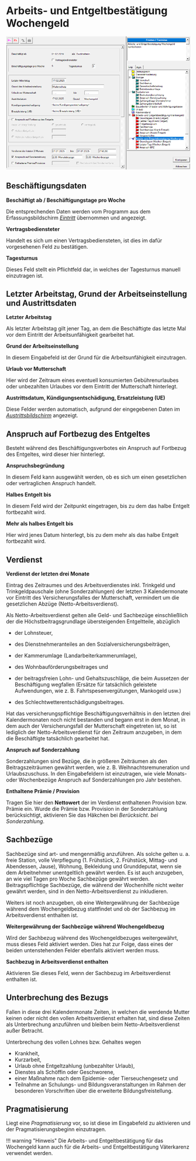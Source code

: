 # Arbeits- und Entgeltbestätigung Wochengeld

![Image](<img/image136.png>)

## Beschäftigungsdaten

**Beschäftigt ab / Beschäftigungstage pro Woche**

Die entsprechenden Daten werden vom Programm aus dem Erfassungsbildschirm [*Eintritt*](../Abrechnungsbildschirme/Eintritt.md) übernommen und angezeigt.

**Vertragsbediensteter**

Handelt es sich um einen Vertragsbediensteten, ist dies im dafür vorgesehenen Feld zu bestätigen.

**Tagesturnus**

Dieses Feld stellt ein Pflichtfeld dar, in welches der Tagesturnus manuell einzutragen ist.

## Letzter Arbeitstag, Grund der Arbeitseinstellung und Austrittsdaten

**Letzter Arbeitstag**

Als letzter Arbeitstag gilt jener Tag, an dem die Beschäftigte das letzte Mal vor dem Eintritt der Arbeitsunfähigkeit gearbeitet hat.

**Grund der Arbeitseinstellung**

In diesem Eingabefeld ist der Grund für die Arbeitsunfähigkeit einzutragen.

**Urlaub vor Mutterschaft**

Hier wird der Zeitraum eines eventuell konsumierten Gebührenurlaubes oder unbezahlten Urlaubes vor dem Eintritt der Mutterschaft hinterlegt.

**Austrittsdatum, Kündigungsentschädigung, Ersatzleistung (UE)**

Diese Felder werden automatisch, aufgrund der eingegebenen Daten im [*Austrittsbildschirm*](../Abrechnungsbildschirme/Austritt.md) angezeigt.

## Anspruch auf Fortbezug des Entgeltes

Besteht während des Beschäftigungsverbotes ein Anspruch auf Fortbezug des Entgeltes, wird dieser hier hinterlegt.

**Anspruchsbegründung**

In diesem Feld kann ausgewählt werden, ob es sich um einen gesetzlichen oder vertraglichen Anspruch handelt.

**Halbes Entgelt bis**

In diesem Feld wird der Zeitpunkt eingetragen, bis zu dem das halbe Entgelt fortbezahlt wird.

**Mehr als halbes Entgelt bis**

Hier wird jenes Datum hinterlegt, bis zu dem mehr als das halbe Entgelt fortbezahlt wird.

## Verdienst

**Verdienst der letzten drei Monate**

Eintrag des Zeitraumes und des Arbeitsverdienstes inkl. Trinkgeld und Trinkgeldpauschale (ohne Sonderzahlungen) der letzten 3 Kalendermonate vor Eintritt des Versicherungsfalles der Mutterschaft, vermindert um die gesetzlichen Abzüge (Netto-Arbeitsverdienst).

Als Netto-Arbeitsverdienst gelten alle Geld- und Sachbezüge einschließlich der die Höchstbeitragsgrundlage übersteigenden Entgeltteile, abzüglich

- der Lohnsteuer,

- des Dienstnehmeranteiles an den Sozialversicherungsbeiträgen,

- der Kammerumlage (Landarbeiterkammerumlage),

- des Wohnbauförderungsbeitrages und

- der beitragsfreien Lohn- und Gehaltszuschläge, die beim Aussetzen der Beschäftigung wegfallen (Ersätze für tatsächlich geleistete Aufwendungen, wie z. B. Fahrtspesenvergütungen, Mankogeld usw.)

- des Schlechtwetterentschädigungsbeitrages.

Hat das versicherungspflichtige Beschäftigungsverhältnis in den letzten drei Kalendermonaten noch nicht bestanden und begann erst in dem Monat, in dem auch der Versicherungsfall der Mutterschaft eingetreten ist, so ist lediglich der Netto-Arbeitsverdienst für den Zeitraum anzugeben, in dem die Beschäftigte tatsächlich gearbeitet hat.

**Anspruch auf Sonderzahlung**

Sonderzahlungen sind Bezüge, die in größeren Zeiträumen als den Beitragszeiträumen gewährt werden, wie z. B. Weihnachtsremuneration und Urlaubszuschuss. In den Eingabefeldern ist einzutragen, wie viele Monats- oder Wochenbezüge Anspruch auf Sonderzahlungen pro Jahr bestehen.

**Enthaltene Prämie / Provision**

Tragen Sie hier den **Nettowert** der im Verdienst enthaltenen Provision bzw. Prämie ein. Wurde die Prämie bzw. Provision in der Sonderzahlung berücksichtigt, aktivieren Sie das Häkchen bei *Berücksicht. bei Sonderzahlung*.

## Sachbezüge

Sachbezüge sind art- und mengenmäßig anzuführen. Als solche gelten u. a. freie Station, volle Verpflegung (1. Frühstück, 2. Frühstück, Mittag- und Abendessen, Jause), Wohnung, Bekleidung und Grunddeputat, wenn sie dem Arbeitnehmer unentgeltlich gewährt werden. Es ist auch anzugeben, an wie viel Tagen pro Woche Sachbezüge gewährt werden. Beitragspflichtige Sachbezüge, die während der Wochenhilfe nicht weiter gewährt werden, sind in den Netto-Arbeitsverdienst zu inkludieren.

Weiters ist noch anzugeben, ob eine Weitergewährung der Sachbezüge während dem Wochengeldbezug stattfindet und ob der Sachbezug im Arbeitsverdienst enthalten ist.

**Weitergewährung der Sachbezüge während Wochengeldbezug**

Wird der Sachbezug während des Wochengeldbezuges weitergewährt, muss dieses Feld aktiviert werden. Dies hat zur Folge, dass eines der beiden untenstehenden Felder ebenfalls aktiviert werden muss.

**Sachbezug in Arbeitsverdienst enthalten**

Aktivieren Sie dieses Feld, wenn der Sachbezug im Arbeitsverdienst enthalten ist.

## Unterbrechung des Bezugs

Fallen in diese drei Kalendermonate Zeiten, in welchen die werdende Mutter keinen oder nicht den vollen Arbeitsverdienst erhalten hat, sind diese Zeiten als Unterbrechung anzuführen und bleiben beim Netto-Arbeitsverdienst außer Betracht.

Unterbrechung des vollen Lohnes bzw. Gehaltes wegen

- Krankheit,
- Kurzarbeit,
- Urlaub ohne Entgeltzahlung (unbezahlter Urlaub),
- Dienstes als Schöffin oder Geschworene,
- einer Maßnahme nach dem Epidemie- oder Tierseuchengesetz und
- Teilnahme an Schulungs- und Bildungsveranstaltungen im Rahmen der besonderen Vorschriften über die erweiterte Bildungsfreistellung.

## Pragmatisierung

Liegt eine *Pragmatisierung* vor, so ist diese im Eingabefeld zu aktivieren und der Pragmatisierungsbeginn einzutragen.

!!! warning "Hinweis"
    Die Arbeits- und Entgeltbestätigung für das Wochengeld kann auch für die Arbeits- und Entgeltbestätigung Väterkarenz verwendet werden.
